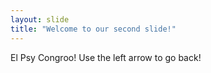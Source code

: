 ```yaml
---
layout: slide
title: "Welcome to our second slide!"
---
```

El Psy Congroo!
Use the left arrow to go back!
